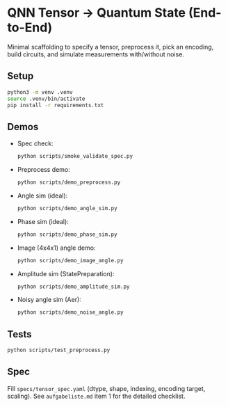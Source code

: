 # QNN Tensor → Quantum State (End-to-End)

Minimal scaffolding to specify a tensor, preprocess it, pick an encoding, build circuits, and simulate measurements with/without noise.

## Setup

```zsh
python3 -m venv .venv
source .venv/bin/activate
pip install -r requirements.txt
```

## Demos

- Spec check:
  ```zsh
  python scripts/smoke_validate_spec.py
  ```
- Preprocess demo:
  ```zsh
  python scripts/demo_preprocess.py
  ```
- Angle sim (ideal):
  ```zsh
  python scripts/demo_angle_sim.py
  ```
- Phase sim (ideal):
  ```zsh
  python scripts/demo_phase_sim.py
  ```
- Image (4x4x1) angle demo:
  ```zsh
  python scripts/demo_image_angle.py
  ```
- Amplitude sim (StatePreparation):
  ```zsh
  python scripts/demo_amplitude_sim.py
  ```
- Noisy angle sim (Aer):
  ```zsh
  python scripts/demo_noise_angle.py
  ```

## Tests

```zsh
python scripts/test_preprocess.py
```

## Spec
Fill `specs/tensor_spec.yaml` (dtype, shape, indexing, encoding target, scaling). See `aufgabeliste.md` item 1 for the detailed checklist.
